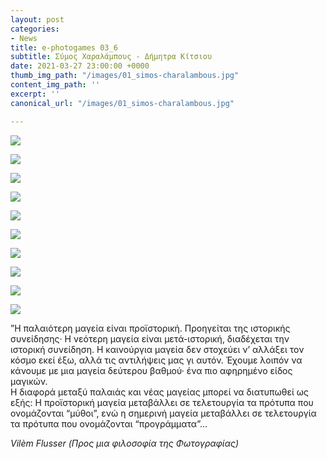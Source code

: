 ```yaml
---
layout: post
categories:
- News
title: e-photogames 03_6
subtitle: Σύμος Χαραλάμπους - Δήμητρα Κίτσιου
date: 2021-03-27 23:00:00 +0000
thumb_img_path: "/images/01_simos-charalambous.jpg"
content_img_path: ''
excerpt: ''
canonical_url: "/images/01_simos-charalambous.jpg"

---
```

![](/images/01_simos-charalambous.jpg)

![](/images/02_kitsiou.jpg)

![](/images/03_simos-charalambous.jpg)

![](/images/04_kitsiou.jpg)

![](/images/05_simos-charalambous.jpg)

![](/images/06_kitsiou.jpg)

![](/images/07_simos-charalambous.jpg)

![](/images/08_kitsiou.jpg)

![](/images/09_simos-charalambous.jpeg)

![](/images/10_kitsiou.jpg)

”Η παλαιότερη μαγεία είναι προϊστορική. Προηγείται της ιστορικής συνείδησης· Η νεότερη μαγεία είναι μετά-ιστορική, διαδέχεται την ιστορική συνείδηση. Η καινούργια μαγεία δεν στοχεύει ν’ αλλάξει τον κόσμο εκεί έξω, αλλά τις αντιλήψεις μας γι αυτόν. Έχουμε λοιπόν να κάνουμε με μια μαγεία δεύτερου βαθμού· ένα πιο αφηρημένο είδος μαγικών.  
Η διαφορά μεταξύ παλαιάς και νέας μαγείας μπορεί να διατυπωθεί ως εξής: Η προϊστορική μαγεία μεταβάλλει σε τελετουργία τα πρότυπα που ονομάζονται “μύθοι”, ενώ η σημερινή μαγεία μεταβάλλει σε τελετουργία τα πρότυπα που ονομάζονται “προγράμματα”…

_Vilèm Flusser (Προς μια φιλοσοφία της Φωτογραφίας)_